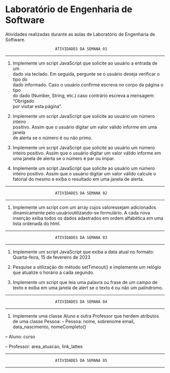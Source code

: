 # Laboratório de Engenharia de Software
Atividades realizadas durante as aulas de Laboratório de Engenharia de Software.

                          ATIVIDADES DA SEMANA 01
-------------------------------------------------------------------------------
1. Implemente um script JavaScript que solicite ao usuário a entrada de um      
dado via teclado. Em seguida, pergunte se o usuário deseja verificar o tipo do  
dado informado. Caso o usuário confirme escreva no corpo da página o tipo       
do dado (Number, String, etc.) caso contrário escreva a mensagem: “Obrigado     
por visitar esta página”.                                                       
                                                                                
2. Implemente um script JavaScript que solicite ao usuário um número inteiro    
positivo. Assim que o usuário digitar um valor válido informe em uma janela     
de alerta se o número é ou não primo.                                           

3. Implemente um script JavaScript que solicite ao usuário um número inteiro
positivo. Assim que o usuário digitar um valor válido informe em uma janela
de alerta se o número é par ou ímpar.

4. Implemente um script JavaScript que solicite ao usuário um número inteiro
positivo. Assim que o usuário digitar um valor válido calcule o fatorial do
mesmo e exiba o resultado em uma janela de alerta.
-------------------------------------------------------------------------------
                          ATIVIDADES DA SEMANA 02
-------------------------------------------------------------------------------
1. Implemente um script com um array cujos valoressejam adicionados dinamicamente
pelo usuárioutilizando-se formulário. A cada nova inserção exiba todos os dados
adastrados em ordem alfabética em uma lista ordenada do html.
-------------------------------------------------------------------------------
                          ATIVIDADES DA SEMANA 03
-------------------------------------------------------------------------------
1. Implemente um script JavaScript que exiba a data atual no
formato:
Quarta-feira, 15 de fevereiro de 2023

2. Pesquise a utilização do método setTimeout() e implemente
um relógio que atualize o horário a cada segundo.

3. Implemente um script que leia uma palavra ou frase de um
campo de texto e exiba em uma janela de alert se o texto é ou
não um palíndromo.
-------------------------------------------------------------------------------
                          ATIVIDADES DA SEMANA 04
-------------------------------------------------------------------------------
1. Implemente uma classe Aluno e outra Professor que herdem
atributos de uma classe Pessoa:
– Pessoa: nome, sobrenome
 email, data_nascimento, nomeCompleto()

– Aluno: curso

– Professor: area_atuacao, link_lattes
 
-------------------------------------------------------------------------------
                          ATIVIDADES DA SEMANA 05
-------------------------------------------------------------------------------
